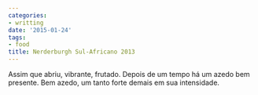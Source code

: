 ```yaml
---
categories:
- writting
date: '2015-01-24'
tags:
- food
title: Nerderburgh Sul-Africano 2013
---
```


Assim que abriu, vibrante, frutado. Depois de um tempo há um azedo bem presente. Bem azedo, um tanto forte demais em sua intensidade.

